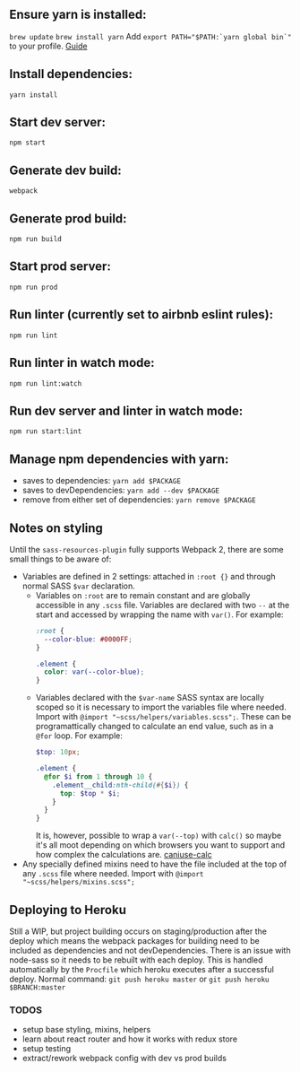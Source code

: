 ## Ensure yarn is installed:
`brew update`
`brew install yarn`
Add ``export PATH="$PATH:`yarn global bin`"`` to your profile. [Guide](https://yarnpkg.com/en/docs/install)


## Install dependencies:
`yarn install`


## Start dev server:
`npm start`


## Generate dev build:
`webpack`


## Generate prod build:
`npm run build`


## Start prod server:
`npm run prod`


## Run linter (currently set to airbnb eslint rules):
`npm run lint`


## Run linter in watch mode:
`npm run lint:watch`


## Run dev server and linter in watch mode:
`npm run start:lint`


## Manage npm dependencies with yarn:
- saves to dependencies: `yarn add $PACKAGE`
- saves to devDependencies: `yarn add --dev $PACKAGE`
- remove from either set of dependencies: `yarn remove $PACKAGE`


## Notes on styling
Until the `sass-resources-plugin` fully supports Webpack 2, there are some small things to be aware of:
  - Variables are defined in 2 settings: attached in `:root {}` and through normal SASS `$var` declaration.
    - Variables on `:root` are to remain constant and are globally accessible in any `.scss` file. Variables are declared with two `--` at the start and accessed by wrapping the name with `var()`. For example:
      ```css
      :root {
        --color-blue: #0000FF;
      }

      .element {
        color: var(--color-blue);
      }
      ```
    - Variables declared with the `$var-name` SASS syntax are locally scoped so it is necessary to import the variables file where needed. Import with `@import "~scss/helpers/variables.scss";`. These can be programattically changed to calculate an end value, such as in a `@for` loop. For example:
      ```scss
      $top: 10px;

      .element {
        @for $i from 1 through 10 {
          .element__child:nth-child(#{$i}) {
            top: $top * $i;
          }
        }
      }
      ```
      It is, however, possible to wrap a `var(--top)` with `calc()` so maybe it's all moot depending on which browsers you want to support and how complex the calculations are. [caniuse-calc](http://caniuse.com/#search=calc)
  - Any specially defined mixins need to have the file included at the top of any `.scss` file where needed. Import with `@import "~scss/helpers/mixins.scss";`


## Deploying to Heroku
Still a WIP, but project building occurs on staging/production after the deploy which means the webpack packages for building need to be included as dependencies and not devDependencies. There is an issue with node-sass so it needs to be rebuilt with each deploy. This is handled automatically by the `Procfile` which heroku executes after a successful deploy. Normal command: `git push heroku master` or `git push heroku $BRANCH:master`


### TODOS
- setup base styling, mixins, helpers
- learn about react router and how it works with redux store
- setup testing
- extract/rework webpack config with dev vs prod builds
